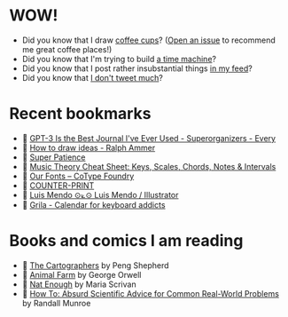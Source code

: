 # WOW!

- Did you know that I draw [coffee cups](https://papercups.mamuso.net/)? ([Open an issue](https://github.com/mamuso/papercups/issues) to recommend me great coffee places!)
- Did you know that I'm trying to build [a time machine](https://github.com/mamuso/fluxcapacitor)?
- Did you know that I post rather insubstantial things [in my feed](https://feed.mamuso.net/)?
- Did you know that [I don't tweet much](https://twitter.com/mamuso)?

# Recent bookmarks

- 👀 [GPT-3 Is the Best Journal I've Ever Used - Superorganizers - Every](https://every.to/superorganizers/gpt-3-is-the-best-journal-you-ve-ever-used)
- 👀 [How to draw ideas - Ralph Ammer](https://ralphammer.com/how-to-draw-ideas/)
- 👀 [Super Patience](https://superpatience.com/)
- 👀 [Music Theory Cheat Sheet: Keys, Scales, Chords, Notes & Intervals](https://muted.io/cheat-sheet/)
- 👀 [Our Fonts – CoType Foundry](https://cotypefoundry.com/)
- 👀 [COUNTER-PRINT](https://www.counter-print.co.uk/)
- 👀 [Luis Mendo ⊙⟀⊙ Luis Mendo / Illustrator](https://www.luismendo.com/links)
- 👀 [Grila - Calendar for keyboard addicts](https://lowtechguys.com/grila/)


# Books and comics I am reading

- 📘 [The Cartographers](https://www.goodreads.com/book/show/56224531) by Peng Shepherd
- 📘 [Animal Farm](https://www.goodreads.com/book/show/8349198) by George Orwell
- 📘 [Nat Enough](https://www.goodreads.com/book/show/45714795) by Maria Scrivan
- 📘 [How To: Absurd Scientific Advice for Common Real-World Problems](https://www.goodreads.com/book/show/43851501) by Randall Munroe

